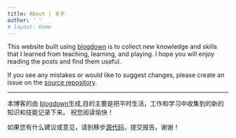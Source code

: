 ```yaml
---
title: About | 关于
author: ' '
# layout: Home
---
```


This website built using [blogdown](https://bookdown.org/yihui/blogdown/) is to collect new knowledge and skills that I learned from teaching, learning, and playing. I hope you will enjoy reading the posts and find them useful.

If you see any mistakes or would like to suggest changes, please create an issue on the [source repository](https://github.com/fyemath/Other-Posts).

-----

本博客的由 [blogdown](https://bookdown.org/yihui/blogdown/)生成,目的主要是把平时生活，工作和学习中收集到的新的知识和技能记录下来。 祝您阅读愉快！

如果您有什么建议或意见，请到移步[源代码](https://github.com/fyemath/Other-Posts)，提交报告。谢谢！
